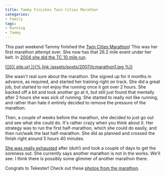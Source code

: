 ```yaml
---
title: Tammy Finishes Twin Cities Marathon
categories:
- Family
tags:
- Running
- Tammy
---
```


This past weekend Tammy finished the [Twin Cities Marathon](http://www.mtcmarathon.org/)! This was her first marathon attempt ever. She now has that 26.2 mile event under her belt. In [2004 she did the TC 10 mile run](/thingelstad/tc-10-mile-run).

[![]({{ site.url }}{% link /assets/posts/2007/tcmarathon1.jpg %})](http://www.mtcmarathon.org/)

She wasn't real sure about the marathon. She signed up for it months in advance, as required, and started her training right on track. She did a great job, but started to not enjoy the running once it got over 2 hours. She backed off a bit and took another go at it, but still just found that mentally after 2 hours she was sick of running. She started to really not like running, and rather than hate it entirely decided to remove the pressure of the marathon.

Then, a couple of weeks before the marathon, she decided to just go out and see what she could do. It's rather crazy when you think about it. Her strategy was to run the first half-marathon, which she could do easily, and then run/walk the last half-marathon. She did as planned and crossed the finish right around 5 hours 40 minutes.

[She was really exhausted](http://thingelstad.com/s/photos/album/72157602307308086/photo/1511092632/TC-Marathon-2007-20071007-140515-3085jpg.html) after (duh!) and took a couple of days to get the soreness out. She currently says another marathon is not in the works. We'll see. I think there is possibly some glimmer of another marathon there.

Congrats to Tekester! Check out these [photos from the marathon](http://thingelstad.com/s/photos/album/72157602307308086/TC-Marathon-2007.html).
